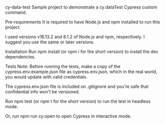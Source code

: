 cy-data-test
Sample project to demonstrate a cy.dataTest Cypress custom command.

Pre-requirements
It is required to have Node.js and npm installed to run this project.

I used versions v16.13.2 and 8.1.2 of Node.js and npm, respectively. I suggest you use the same or later versions.

Installation
Run npm install (or npm i for the short version) to install the dev dependencies.

Tests
Note: Before running the tests, make a copy of the cypress.env.example.json file as cypress.env.json, which in the real world, you would update with valid credentials.

The cypress.env.json file is included on .gitignore and you're safe that confidential info won't be versioned.

Run npm test (or npm t for the short version) to run the test in headless mode.

Or, run npm run cy:open to open Cypress in interactive mode.
